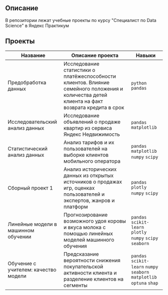 ## Описание
В репозитории лежат учебные проекты по курсу "Специалист по Data Science" в Яндекс Практикум

## Проекты 
| Название | Описание проекта | Навыки |
|----------|------------------|--------|
|Предобработка данных          |Исследование статистики о платёжеспособности клиентов. Влияние семейного положения и количества детей клиента на факт возврата кредита в срок                  | `python` `pandas`        |
|Исследовательский анализ данных          |Исследование объявлений о продаже квартир из сервиса Яндекс Недвижимость                  |`pandas` `matplotlib`        |
|Статистический анализ данных          |Анализ тарифов и их пользователей на выборке клиентов мобильного оператора                  |`pandas` `matplotlib` `numpy` `scipy`         |
|Сборный проект 1          |Анализ исторических данных из открытых источников о продажах игр, оценках пользователей и экспертов, жанров и платформ                 |`pandas` `plotly` `numpy` `scipy`        |
|Линейные модели в машинном обучении          |Прогнозирование возможного удоя коровы и вкуса молока с помощью линейных моделей машинного обучения             |`pandas` `scikit-learn` `plotly` `numpy` `scipy` `seaborn`  |    
|Обучение с учителем: качество модели|Предсказание вероятности снижения покупательской активности клиента и разделение клиентов на сегменты| `pandas` `scikit-learn` `numpy` `seaborn` `matplotlib` `optuna` `shap`|

